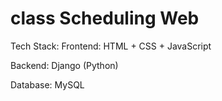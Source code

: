 # class Scheduling Web
Tech Stack:
Frontend: HTML + CSS + JavaScript

Backend: Django (Python)

Database: MySQL
